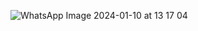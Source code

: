 ![WhatsApp Image 2024-01-10 at 13 17 04](https://github.com/Adonis-Alcivar/evaluacionbandera/assets/152331440/48c9552b-6ed1-407e-9327-2e0151924ce5)

